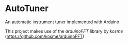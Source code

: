 # AutoTuner
An automatic instrument tuner implemented with Arduino

This project makes use of the *arduinoFFT* library by *kosme* (https://github.com/kosme/arduinoFFT)
